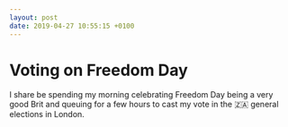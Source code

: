 ```yaml
---
layout: post
date: 2019-04-27 10:55:15 +0100
---
```


# Voting on Freedom Day

I share be spending my morning celebrating Freedom Day being a very good Brit and queuing for a few hours to cast my vote in the 🇿🇦 general elections in London.



